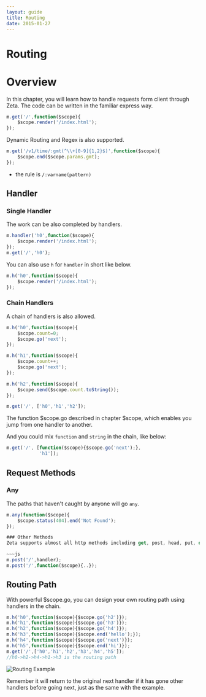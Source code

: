 ```yaml
---
layout: guide
title: Routing
date: 2015-01-27
---
```


# Routing


# Overview
In this chapter, you will learn how to handle requests form client through Zeta. The code can be written in the familiar express way.

~~~js
m.get('/',function($scope){
	$scope.render('/index.html');
});
~~~

Dynamic Routing and Regex is also supported.

~~~js
m.get('/v1/time/:gmt(^\\+[0-9]{1,2}$)',function($scope){ 
	$scope.end($scope.params.gmt);
});
~~~

- the rule is `/:varname(pattern)`


## Handler

### Single Handler

The work can be also completed by handlers.

~~~js
m.handler('h0',function($scope){
	$scope.render('/index.html');
});
m.get('/','h0');
~~~
You can also use `h` for `handler` in short like below.

~~~js
m.h('h0',function($scope){
	$scope.render('/index.html');
});
~~~

### Chain Handlers
A chain of handlers is also allowed.

~~~js
m.h('h0',function($scope){
	$scope.count=0;
	$scope.go('next');
});

m.h('h1',function($scope){
	$scope.count++;
	$scope.go('next');
});

m.h('h2',function($scope){
	$scope.send($scope.count.toString());
});

m.get('/', ['h0','h1','h2']);
~~~
The function $scope.go described in chapter $scope, which enables you jump from one handler to another.


And you could mix `function` and `string` in the chain, like below:

~~~javascript
m.get('/', [function($scope){$scope.go('next');},
            'h1']);
~~~

## Request Methods

### Any

The paths that haven't caught by anyone will go `any`.

~~~js
m.any(function($scope){
	$scope.status(404).end('Not Found');
});

### Other Methods
Zeta supports almost all http methods including get, post, head, put, delete, option, trace and any. All methods have the same interface. Here is an instance for post.

~~~js
m.post('/',handler);
m.post('/',function($scope){..});
~~~

## Routing Path
With powerful $scope.go, you can design your own routing path using handlers in the chain.

~~~js
m.h('h0',function($scope){$scope.go('h2')});
m.h('h1',function($scope){$scope.go('h3')});
m.h('h2',function($scope){$scope.go('h4')});
m.h('h3',function($scope){$scope.end('hello');});
m.h('h4',function($scope){$scope.go('next')});
m.h('h5',function($scope){$scope.end('hi')});
m.get('/',['h0','h1','h2','h3','h4','h5']);
//h0->h2->h4->h1->h3 is the routing path
~~~

![Routing Example]({{site.url}}/img/routing.png)

Remember it will return to the original next handler if it has gone other handlers before going next, just as the same with the example.

